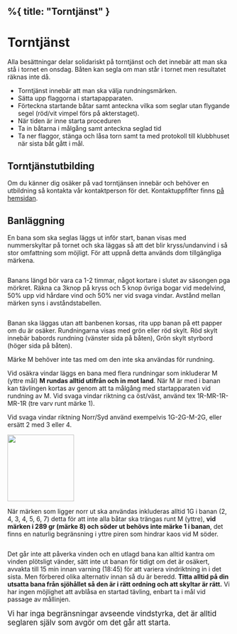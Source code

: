 %{
  title: "Torntjänst"
}
---
# Torntjänst
Alla besättningar delar solidariskt på torntjänst och det innebär att man ska stå i tornet en onsdag. Båten kan segla om man står i tornet men resultatet räknas inte då.

- Torntjänst innebär att man ska välja rundningsmärken.
- Sätta upp flaggorna i startapapparaten.
- Förteckna startande båtar samt anteckna vilka som seglar utan flygande segel (röd/vit vimpel förs på akterstaget).
- När tiden är inne starta proceduren
- Ta in båtarna i målgång samt anteckna seglad tid
- Ta ner flaggor, stänga och låsa torn samt ta med protokoll till klubbhuset när sista båt gått i mål.



## Torntjänstutbilding
Om du känner dig osäker på vad torntjänsen innebär och behöver en utbildning så kontakta vår kontaktperson för det.
Kontaktuppfifter finns [på hemsidan](/kontakt.html).


## Banläggning
En bana som ska seglas läggs ut inför start, banan visas med nummerskyltar på tornet och ska läggas så att det blir kryss/undanvind i så stor omfattning som möjligt. För att uppnå detta används dom tillgängliga märkena.


<figure class="wp-block-image">
<img src="/images/lagunen_mark.png" alt="" class="wp-image-124"/>
</figure>

Banans längd bör vara ca 1-2 timmar, något kortare i slutet av säsongen pga mörkret. Räkna ca 3knop
på kryss och 5 knop övriga bogar vid medelvind, 50% upp vid hårdare vind och 50% ner vid svaga vindar.
Avstånd mellan märken syns i avståndstabellen.

<figure class="wp-block-image">
<img src="/images/lagunen_distans-1024x636.png" alt="" class="wp-image-126"/>
</figure>

Banan ska läggas utan att banbenen korsas, rita upp banan på ett papper om du är osäker.
Rundningarna visas med grön eller röd skylt. Röd skylt innebär babords rundning (vänster sida på båten),
Grön skylt styrbord (höger sida på båten).

Märke M behöver inte tas med om den inte ska användas för rundning.


Vid osäkra vindar läggs en bana med flera rundningar som inkluderar M (yttre mål) **M rundas alltid utifrån och in mot land**.
När M är med i banan kan tävlingen kortas av genom att ta målgång med startapparaten vid rundning av M. Vid svaga vindar riktning ca öst/väst, använd tex 1R-MR-1R-MR-1R (tre varv runt märke 1).

Vid svaga vindar riktning Norr/Syd använd exempelvis 1G-2G-M-2G, eller ersätt 2 med 3 eller 4.

<img class="wp-image-127" style="width: 150px;" src="/images/lagunen_exempel1.png" alt="">

När märken som ligger norr ut ska användas inkluderas alltid 1G i banan (2, 4, 3, 4, 5, 6, 7) detta för att inte alla båtar ska trängas runt M (yttre), **vid märken i 289 gr (märke 8) och söder ut behövs inte märke 1 i banan**,
det finns en naturlig begränsning i yttre piren som hindrar kaos vid M söder.

<img src="/images/lagunen_exempel2.png" alt="" class="wp-image-128"/>

Det går inte att påverka vinden och en utlagd bana kan alltid kantra om vinden plötsligt vänder, sätt inte ut banan för tidigt om det är osäkert, avvakta till 15 min innan varning (18:45) för att variera vindriktning in i det sista. Men förbered olika alternativ innan så du är beredd. **Titta alltid på din utsatta bana från sjöhållet så den är i rätt ordning och att skyltar är rätt.** Vi har ingen möjlighet att avblåsa en startad tävling, enbart ta i mål vid passage av mållinjen.

<big>Vi har inga begränsningar avseende vindstyrka, det är alltid seglaren själv som avgör om det går att starta.</big>
